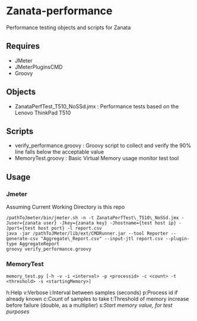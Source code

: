 # Zanata-performance
Performance testing objects and scripts for Zanata

## Requires
* JMeter
* JMeterPluginsCMD
* Groovy

## Objects
* ZanataPerfTest\_T510\_NoSSd.jmx : Performance tests based on the Lenovo ThinkPad T510

## Scripts
* verify_performance.groovy : Groovy script to collect and verify the 90% line falls below the acceptable value
* MemoryTest.groovy : Basic Virtual Memory usage monitor test tool

## Usage
### Jmeter
Assuming Current Working Directory is this repo

```
/pathToJmeter/bin/jmeter.sh -n -t ZanataPerfTest\_T510\_NoSSd.jmx -Juser={zanata user} -Jkey={zanata key} -Jhostname={test host ip} -Jport={test host port} -l report.csv
java -jar /pathToJMeter/lib/ext/CMDRunner.jar --tool Reporter --generate-csv "Aggregate\_Report.csv" --input-jtl report.csv --plugin-type AggregateReport
groovy verify_performance.groovy

```

### MemoryTest
```
memory_test.py [-h -v -i <interval> -p <processid> -c <count> -t <threshold> -s <startingMemory>]
```
h:Help
v:Verbose
i:Interval between samples (seconds)
p:Process id if already known
c:Count of samples to take
t:Threshold of memory increase before failure (double, as a multiplier)
_s:Start memory value, for test purposes_
